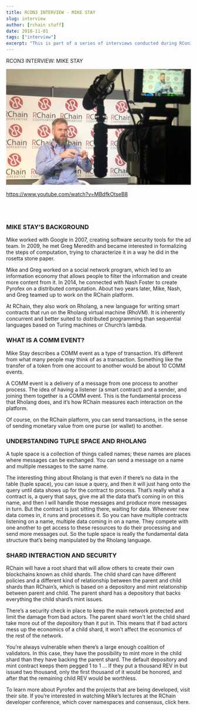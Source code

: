 ```yaml
---
title: RCON3 INTERVIEW - MIKE STAY
slug: interview
author: [rchain stuff]
date: 2018-11-01
tags: ["interview"]
excerpt: "This is part of a series of interviews conducted during RCon3, featuring individuals that have contributed to the RChain ecosystem."
---
```


RCON3 INTERVIEW: MIKE STAY

![interview](./images/image0.jpg)

https://www.youtube.com/watch?v=MBdfkOtseB8

<br/><br/>

### MIKE STAY’S BACKGROUND

Mike worked with Google in 2007, creating software security tools for the ad team. In 2009, he met Greg Meredith and became interested in formalizing the steps of computation, trying to characterize it in a way he did in the rosetta stone paper.

Mike and Greg worked on a social network program, which led to an information economy that allows people to filter the information and create more content from it. In 2014, he connected with Nash Foster to create Pyrofex on a distributed computation. About two years later, Mike, Nash, and Greg teamed up to work on the RChain platform.

At RChain, they also work on Rholang, a new language for writing smart contracts that run on the Rholang virtual machine (RhoVM). It is inherently concurrent and better suited to distributed programming than sequential languages based on Turing machines or Church’s lambda.

### WHAT IS A COMM EVENT?

Mike Stay describes a COMM event as a type of transaction. It’s different from what many people may think of as a transaction. Something like the transfer of a token from one account to another would be about 10 COMM events.

A COMM event is a delivery of a message from one process to another process. The idea of having a listener (a smart contract) and a sender, and joining them together is a COMM event. This is the fundamental process that Rholang does, and it’s how RChain measures each interaction on the platform.

Of course, on the RChain platform, you can send transactions, in the sense of sending monetary value from one purse (or wallet) to another.

### UNDERSTANDING TUPLE SPACE AND RHOLANG

A tuple space is a collection of things called names; these names are places where messages can be exchanged. You can send a message on a name and multiple messages to the same name.

The interesting thing about Rholang is that even if there’s no data in the table (tuple space), you can issue a query, and then it will just hang onto the query until data shows up for the contract to process. That’s really what a contract is, a query that says, give me all the data that’s coming in on this name, and then I will handle those messages and produce more messages in turn. But the contract is just sitting there, waiting for data. Whenever new data comes in, it runs and processes it. So you can have multiple contracts listening on a name, multiple data coming in on a name. They compete with one another to get access to these resources to do their processing and send more messages out. So the tuple space is really the fundamental data structure that’s being manipulated by the Rholang language.

### SHARD INTERACTION AND SECURITY

RChain will have a root shard that will allow others to create their own blockchains known as child shards. The child shard can have different policies and a different kind of relationship between the parent and child shards than RChain’s, which is based on a depository and mint relationship between parent and child. The parent shard has a depository that backs everything the child shard’s mint issues.

There’s a security check in place to keep the main network protected and limit the damage from bad actors. The parent shard won’t let the child shard take more out of the depository than it put in. This means that if bad actors mess up the economics of a child shard, it won’t affect the economics of the rest of the network.

You’re always vulnerable when there’s a large enough coalition of validators. In this case, they have the possibility to mint more in the child shard than they have backing the parent shard. The default depository and mint contract keeps them pegged 1 to 1 … If they put a thousand REV in but issued two thousand, only the first thousand of it would be honored, and after that the remaining child REV would be worthless.

To learn more about Pyrofex and the projects that are being developed, visit their site. If you’re interested in watching Mike’s lectures at the RChain developer conference, which cover namespaces and consensus, click here.
